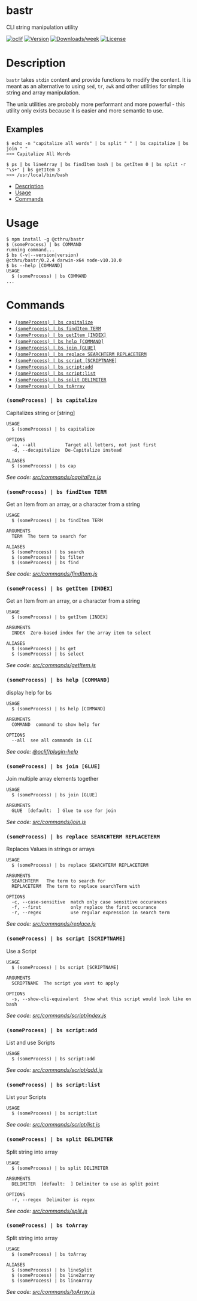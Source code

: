 bastr
=====

CLI string manipulation utility

[![oclif](https://img.shields.io/badge/cli-oclif-brightgreen.svg)](https://oclif.io)
[![Version](https://img.shields.io/npm/v/@cthru/bastr.svg)](https://npmjs.org/package/@cthru/bastr)
[![Downloads/week](https://img.shields.io/npm/dw/@cthru/bastr.svg)](https://npmjs.org/package/@cthru/bastr)
[![License](https://img.shields.io/npm/l/@cthru/bastr.svg)](https://github.com/nemesarial/bastr/blob/master/package.json)

# Description
`bastr` takes `stdin` content and provide functions to modify the content. It is
meant as an alternative to using `sed`, `tr`, `awk` and other utilities for
simple string and array manipulation.

The unix utilities are probably more performant and more powerful - this utility
only exists because it is easier and more semantic to use.

## Examples

```sh-session
$ echo -n "capitalize all words" | bs split " " | bs capitalize | bs join " "
>>> Capitalize All Words
```
```sh-session
$ ps | bs lineArray | bs findItem bash | bs getItem 0 | bs split -r "\s+" | bs getItem 3
>>> /usr/local/bin/bash
```


<!-- toc -->
* [Description](#description)
* [Usage](#usage)
* [Commands](#commands)
<!-- tocstop -->
# Usage
<!-- usage -->
```sh-session
$ npm install -g @cthru/bastr
$ (someProcess) | bs COMMAND
running command...
$ bs (-v|--version|version)
@cthru/bastr/0.2.4 darwin-x64 node-v10.10.0
$ bs --help [COMMAND]
USAGE
  $ (someProcess) | bs COMMAND
...
```
<!-- usagestop -->
# Commands
<!-- commands -->
* [`(someProcess) | bs capitalize`](#someprocess--bs-capitalize)
* [`(someProcess) | bs findItem TERM`](#someprocess--bs-finditem-term)
* [`(someProcess) | bs getItem [INDEX]`](#someprocess--bs-getitem-index)
* [`(someProcess) | bs help [COMMAND]`](#someprocess--bs-help-command)
* [`(someProcess) | bs join [GLUE]`](#someprocess--bs-join-glue)
* [`(someProcess) | bs replace SEARCHTERM REPLACETERM`](#someprocess--bs-replace-searchterm-replaceterm)
* [`(someProcess) | bs script [SCRIPTNAME]`](#someprocess--bs-script-scriptname)
* [`(someProcess) | bs script:add`](#someprocess--bs-scriptadd)
* [`(someProcess) | bs script:list`](#someprocess--bs-scriptlist)
* [`(someProcess) | bs split DELIMITER`](#someprocess--bs-split-delimiter)
* [`(someProcess) | bs toArray`](#someprocess--bs-toarray)

### `(someProcess) | bs capitalize`

Capitalizes string or [string]

```
USAGE
  $ (someProcess) | bs capitalize

OPTIONS
  -a, --all           Target all letters, not just first
  -d, --decapitalize  De-Capitalize instead

ALIASES
  $ (someProcess) | bs cap
```

_See code: [src/commands/capitalize.js](https://github.com/nemesarial/bastr/blob/v0.2.4/src/commands/capitalize.js)_

### `(someProcess) | bs findItem TERM`

Get an Item from an array, or a character from a string

```
USAGE
  $ (someProcess) | bs findItem TERM

ARGUMENTS
  TERM  The term to search for

ALIASES
  $ (someProcess) | bs search
  $ (someProcess) | bs filter
  $ (someProcess) | bs find
```

_See code: [src/commands/findItem.js](https://github.com/nemesarial/bastr/blob/v0.2.4/src/commands/findItem.js)_

### `(someProcess) | bs getItem [INDEX]`

Get an Item from an array, or a character from a string

```
USAGE
  $ (someProcess) | bs getItem [INDEX]

ARGUMENTS
  INDEX  Zero-based index for the array item to select

ALIASES
  $ (someProcess) | bs get
  $ (someProcess) | bs select
```

_See code: [src/commands/getItem.js](https://github.com/nemesarial/bastr/blob/v0.2.4/src/commands/getItem.js)_

### `(someProcess) | bs help [COMMAND]`

display help for bs

```
USAGE
  $ (someProcess) | bs help [COMMAND]

ARGUMENTS
  COMMAND  command to show help for

OPTIONS
  --all  see all commands in CLI
```

_See code: [@oclif/plugin-help](https://github.com/oclif/plugin-help/blob/v2.1.6/src/commands/help.ts)_

### `(someProcess) | bs join [GLUE]`

Join multiple array elements together

```
USAGE
  $ (someProcess) | bs join [GLUE]

ARGUMENTS
  GLUE  [default:  ] Glue to use for join
```

_See code: [src/commands/join.js](https://github.com/nemesarial/bastr/blob/v0.2.4/src/commands/join.js)_

### `(someProcess) | bs replace SEARCHTERM REPLACETERM`

Replaces Values in strings or arrays

```
USAGE
  $ (someProcess) | bs replace SEARCHTERM REPLACETERM

ARGUMENTS
  SEARCHTERM   The term to search for
  REPLACETERM  The term to replace searchTerm with

OPTIONS
  -c, --case-sensitive  match only case sensitive occurances
  -f, --first           only replace the first occurance
  -r, --regex           use regular expression in search term
```

_See code: [src/commands/replace.js](https://github.com/nemesarial/bastr/blob/v0.2.4/src/commands/replace.js)_

### `(someProcess) | bs script [SCRIPTNAME]`

Use a Script

```
USAGE
  $ (someProcess) | bs script [SCRIPTNAME]

ARGUMENTS
  SCRIPTNAME  The script you want to apply

OPTIONS
  -s, --show-cli-equivalent  Show what this script would look like on bash
```

_See code: [src/commands/script/index.js](https://github.com/nemesarial/bastr/blob/v0.2.4/src/commands/script/index.js)_

### `(someProcess) | bs script:add`

List and use Scripts

```
USAGE
  $ (someProcess) | bs script:add
```

_See code: [src/commands/script/add.js](https://github.com/nemesarial/bastr/blob/v0.2.4/src/commands/script/add.js)_

### `(someProcess) | bs script:list`

List your Scripts

```
USAGE
  $ (someProcess) | bs script:list
```

_See code: [src/commands/script/list.js](https://github.com/nemesarial/bastr/blob/v0.2.4/src/commands/script/list.js)_

### `(someProcess) | bs split DELIMITER`

Split string into array

```
USAGE
  $ (someProcess) | bs split DELIMITER

ARGUMENTS
  DELIMITER  [default:  ] Delimiter to use as split point

OPTIONS
  -r, --regex  Delimiter is regex
```

_See code: [src/commands/split.js](https://github.com/nemesarial/bastr/blob/v0.2.4/src/commands/split.js)_

### `(someProcess) | bs toArray`

Split string into array

```
USAGE
  $ (someProcess) | bs toArray

ALIASES
  $ (someProcess) | bs lineSplit
  $ (someProcess) | bs line2array
  $ (someProcess) | bs lineArray
```

_See code: [src/commands/toArray.js](https://github.com/nemesarial/bastr/blob/v0.2.4/src/commands/toArray.js)_
<!-- commandsstop -->
